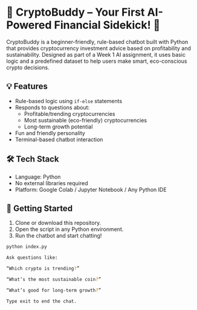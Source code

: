 # 🤖 CryptoBuddy – Your First AI-Powered Financial Sidekick! 🌟

CryptoBuddy is a beginner-friendly, rule-based chatbot built with Python that provides cryptocurrency investment advice based on profitability and sustainability. Designed as part of a Week 1 AI assignment, it uses basic logic and a predefined dataset to help users make smart, eco-conscious crypto decisions.

## 💡 Features
- Rule-based logic using `if-else` statements
- Responds to questions about:
  - Profitable/trending cryptocurrencies
  - Most sustainable (eco-friendly) cryptocurrencies
  - Long-term growth potential
- Fun and friendly personality
- Terminal-based chatbot interaction

## 🛠️ Tech Stack
- Language: Python
- No external libraries required
- Platform: Google Colab / Jupyter Notebook / Any Python IDE

## 🚀 Getting Started

1. Clone or download this repository.
2. Open the script in any Python environment.
3. Run the chatbot and start chatting!

```bash
python index.py

Ask questions like:

“Which crypto is trending?”

“What’s the most sustainable coin?”

“What’s good for long-term growth?”

Type exit to end the chat.
